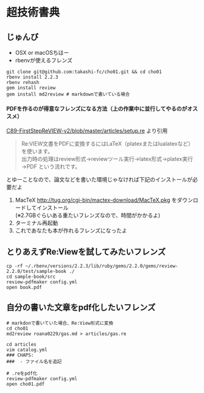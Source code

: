 # 超技術書典

## じゅんび

* OSX or macOSちほー
* rbenvが使えるフレンズ

```
git clone git@github.com:takashi-fc/cho01.git && cd cho01
rbenv install 2.2.3
rbenv rehash
gem install review
gem install md2review # markdownで書いている場合
```

#### PDFを作るのが得意なフレンズになる方法（上の作業中に並行してやるのがオススメ）

[C89-FirstStepReVIEW-v2/blob/master/articles/setup.re](https://github.com/TechBooster/C89-FirstStepReVIEW-v2/blob/master/articles/setup.re) より引用

> Re:VIEW文書をPDFに変換するにはLaTeX（platexまたはlualatexなど）を使います。  
出力時の処理はreview形式→reviewツール実行→latex形式→platex実行→PDF という流れです。

とゆーことなので、論文などを書いた環境じゃなければ下記のインストールが必要だよ

1. MacTeX http://tug.org/cgi-bin/mactex-download/MacTeX.pkg をダウンロードしてインストール  
(※2.7GBぐらいある重たいフレンズなので、時間がかかるよ)
2. ターミナル再起動
3. これであなたも本が作れるフレンズになったよ

## とりあえずRe:Viewを試してみたいフレンズ

```
cp -rf ~/.rbenv/versions/2.2.3/lib/ruby/gems/2.2.0/gems/review-2.2.0/test/sample-book ./
cd sample-book/src
review-pdfmaker config.yml
open book.pdf
```

## 自分の書いた文章をpdf化したいフレンズ

```
# markdonで書いていた場合、Re:View形式に変換
cd cho01
md2review roana0229/gas.md > articles/gas.re

cd articles
vim catalog.yml
### CHAPS:
###  - ファイル名を追記

# .reをpdf化
review-pdfmaker config.yml
open cho01.pdf
```
